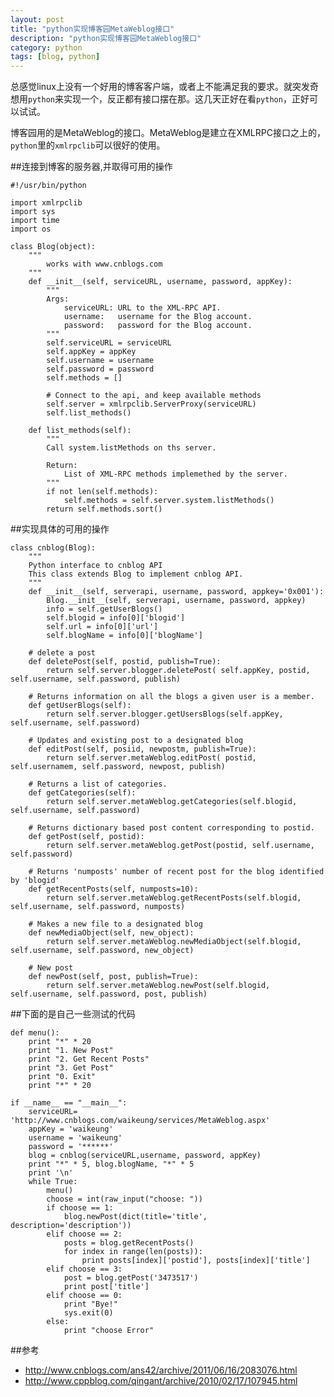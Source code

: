 ```yaml
---
layout: post
title: "python实现博客园MetaWeblog接口"
description: "python实现博客园MetaWeblog接口"
category: python
tags: [blog, python]
---
```


总感觉linux上没有一个好用的博客客户端，或者上不能满足我的要求。就突发奇想用`python`来实现一个，反正都有接口摆在那。这几天正好在看`python`，正好可以试试。

博客园用的是MetaWeblog的接口。MetaWeblog是建立在XMLRPC接口之上的，`python`里的`xmlrpclib`可以很好的使用。

##连接到博客的服务器,并取得可用的操作

    #!/usr/bin/python
    
    import xmlrpclib
    import sys
    import time
    import os
    
    class Blog(object):
        """
            works with www.cnblogs.com
        """
        def __init__(self, serviceURL, username, password, appKey):
            """
            Args:
                serviceURL: URL to the XML-RPC API.
                username:   username for the Blog account.
                password:   password for the Blog account.
            """
            self.serviceURL = serviceURL
            self.appKey = appKey
            self.username = username
            self.password = password
            self.methods = []
            
            # Connect to the api, and keep available methods
            self.server = xmlrpclib.ServerProxy(serviceURL)
            self.list_methods()
    
        def list_methods(self):
            """
            Call system.listMethods on ths server.
    
            Return:
                List of XML-RPC methods implemethed by the server.
            """
            if not len(self.methods):
                self.methods = self.server.system.listMethods()
            return self.methods.sort()

##实现具体的可用的操作

    class cnblog(Blog):
        """
        Python interface to cnblog API
        This class extends Blog to implement cnblog API.
        """
        def __init__(self, serverapi, username, password, appkey='0x001'):
            Blog.__init__(self, serverapi, username, password, appkey)
            info = self.getUserBlogs()
            self.blogid = info[0]['blogid']
            self.url = info[0]['url']
            self.blogName = info[0]['blogName']
    
        # delete a post
        def deletePost(self, postid, publish=True):
            return self.server.blogger.deletePost( self.appKey, postid, self.username, self.password, publish)
    
        # Returns information on all the blogs a given user is a member.
        def getUserBlogs(self):
            return self.server.blogger.getUsersBlogs(self.appKey, self.username, self.password)
        
        # Updates and existing post to a designated blog
        def editPost(self, posiid, newpostm, publish=True):
            return self.server.metaWeblog.editPost( postid, self.usernamem, self.password, newpost, publish)
    
        # Returns a list of categories.
        def getCategories(self):
            return self.server.metaWeblog.getCategories(self.blogid, self.username, self.password)
    
        # Returns dictionary based post content corresponding to postid.
        def getPost(self, postid):
            return self.server.metaWeblog.getPost(postid, self.username, self.password)
    
        # Returns 'numposts' number of recent post for the blog identified by 'blogid'
        def getRecentPosts(self, numposts=10):
            return self.server.metaWeblog.getRecentPosts(self.blogid, self.username, self.password, numposts)
    
        # Makes a new file to a designated blog
        def newMediaObject(self, new_object):
            return self.server.metaWeblog.newMediaObject(self.blogid, self.username, self.password, new_object)
    
        # New post
        def newPost(self, post, publish=True):
            return self.server.metaWeblog.newPost(self.blogid, self.username, self.password, post, publish)

##下面的是自己一些测试的代码

    def menu():
        print "*" * 20
        print "1. New Post"
        print "2. Get Recent Posts"
        print "3. Get Post"
        print "0. Exit"
        print "*" * 20
    
    if __name__ == "__main__":
        serviceURL= 'http://www.cnblogs.com/waikeung/services/MetaWeblog.aspx'
        appKey = 'waikeung'
        username = 'waikeung'
        password = '******'
        blog = cnblog(serviceURL,username, password, appKey)
        print "*" * 5, blog.blogName, "*" * 5
        print '\n'
        while True:
            menu()
            choose = int(raw_input("choose: "))
            if choose == 1:
                blog.newPost(dict(title='title', description='description'))
            elif choose == 2:
                posts = blog.getRecentPosts()
                for index in range(len(posts)):
                    print posts[index]['postid'], posts[index]['title']
            elif choose == 3:
                post = blog.getPost('3473517')
                print post['title']
            elif choose == 0:
                print "Bye!"
                sys.exit(0)
            else:
                print "choose Error"

##参考
* http://www.cnblogs.com/ans42/archive/2011/06/16/2083076.html
* http://www.cppblog.com/qingant/archive/2010/02/17/107945.html
